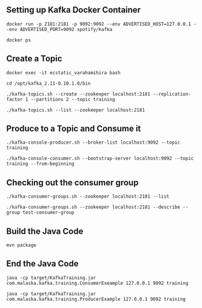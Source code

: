 
## Setting up Kafka Docker Container
`docker run -p 2181:2181 -p 9092:9092 --env ADVERTISED_HOST=127.0.0.1 --env ADVERTISED_PORT=9092 spotify/kafka`

`docker ps`

## Create a Topic
`docker exec -it ecstatic_varahamihira bash`

`cd /opt/kafka_2.11-0.10.1.0/bin`

`./kafka-topics.sh --create --zookeeper localhost:2181 --replication-factor 1 --partitions 2 --topic training`

`./kafka-topics.sh --list --zookeeper localhost:2181`

## Produce to a Topic and Consume it
`./kafka-console-producer.sh --broker-list localhost:9092 --topic training`

`./kafka-console-consumer.sh --bootstrap-server localhost:9092 --topic training --from-beginning`

## Checking out the consumer group
`./kafka-consumer-groups.sh --zookeeper localhost:2181 --list`

`./kafka-consumer-groups.sh --zookeeper localhost:2181 --describe --group test-consumer-group`

## Build the Java Code
`mvn package`

## End the Java Code

`java -cp target/KafkaTraining.jar com.malaska.kafka.training.ConsumerExeample 127.0.0.1 9092 training`

`java -cp target/KafkaTraining.jar com.malaska.kafka.training.ProducerExample 127.0.0.1 9092 training`
